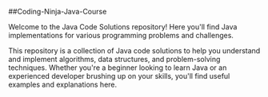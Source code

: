 ##Coding-Ninja-Java-Course

Welcome to the Java Code Solutions repository! Here you'll find Java implementations for various programming problems and challenges.

This repository is a collection of Java code solutions to help you understand and implement algorithms, data structures, and problem-solving techniques. 
Whether you're a beginner looking to learn Java or an experienced developer brushing up on your skills, you'll find useful examples and explanations here.
